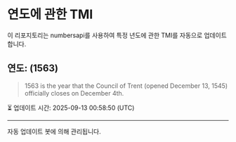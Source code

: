 
# 연도에 관한 TMI

이 리포지토리는 numbersapi를 사용하여 특정 년도에 관한 TMI를 자동으로 업데이트합니다.

## 연도: (1563)
> 1563 is the year that the Council of Trent (opened December 13, 1545) officially closes on December 4th.

⏳ 업데이트 시간: 2025-09-13 00:58:50 (UTC)

---
자동 업데이트 봇에 의해 관리됩니다.
